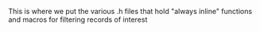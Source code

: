 This is where we put the various .h files that hold "always inline" functions and macros for filtering records of interest
